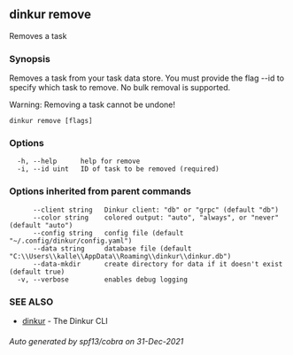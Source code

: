 ## dinkur remove

Removes a task

### Synopsis

Removes a task from your task data store.
You must provide the flag --id to specify which task to remove.
No bulk removal is supported.

Warning: Removing a task cannot be undone!

```
dinkur remove [flags]
```

### Options

```
  -h, --help      help for remove
  -i, --id uint   ID of task to be removed (required)
```

### Options inherited from parent commands

```
      --client string   Dinkur client: "db" or "grpc" (default "db")
      --color string    colored output: "auto", "always", or "never" (default "auto")
      --config string   config file (default "~/.config/dinkur/config.yaml")
      --data string     database file (default "C:\\Users\\kalle\\AppData\\Roaming\\dinkur\\dinkur.db")
      --data-mkdir      create directory for data if it doesn't exist (default true)
  -v, --verbose         enables debug logging
```

### SEE ALSO

* [dinkur](dinkur.md)	 - The Dinkur CLI

###### Auto generated by spf13/cobra on 31-Dec-2021
